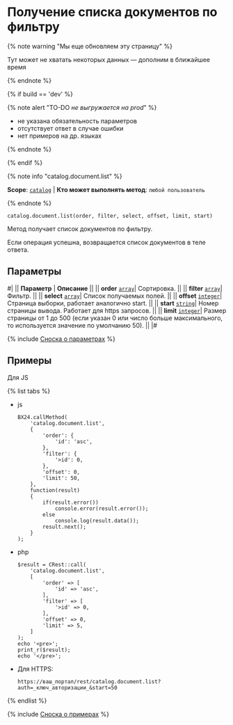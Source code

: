# Получение списка документов по фильтру

{% note warning "Мы еще обновляем эту страницу" %}

Тут может не хватать некоторых данных — дополним в ближайшее время

{% endnote %}

{% if build == 'dev' %}

{% note alert "TO-DO _не выгружается на prod_" %}

- не указана обязательность параметров
- отсутствует ответ в случае ошибки
- нет примеров на др. языках
  
{% endnote %}

{% endif %}

{% note info "catalog.document.list" %}

**Scope**: [`catalog`](../../scopes/permissions.md) | **Кто может выполнять метод**: `любой пользователь`

{% endnote %}

```http
catalog.document.list(order, filter, select, offset, limit, start)
```

Метод получает список документов по фильтру.

Если операция успешна, возвращается список документов в теле ответа.

## Параметры

#|
|| **Параметр** | **Описание** ||
|| **order**
[`array`](../../data-types.md)| Сортировка. ||
|| **filter** 
[`array`](../../data-types.md)| Фильтр. ||
|| **select** 
[`array`](../../data-types.md)| Список получаемых полей. ||
|| **offset** 
[`integer`](../../data-types.md)| Страница выборки, работает аналогично start. ||
|| **start** 
[`string`](../../data-types.md)| Номер страницы вывода. Работает для https запросов. ||
|| **limit** 
[`integer`](../../data-types.md)| Размер страницы от 1 до 500 (если указан 0 или число больше максимального, то используется значение по умолчанию 50). ||
|#

{% include [Сноска о параметрах](../../../_includes/required.md) %}

## Примеры

Для JS

{% list tabs %}

- js
  
    ```
    BX24.callMethod(
        'catalog.document.list',
        {
            'order': {
                'id': 'asc',
            },
            'filter': {
                '>id': 0,
            },
            'offset': 0,
            'limit': 50,
        },
        function(result)
        {
            if(result.error())
                console.error(result.error());
            else
                console.log(result.data());
            result.next();
        }
    );
    ```

- php
  
    ```
    $result = CRest::call(
        'catalog.document.list',
        [
            'order' => [
                'id' => 'asc',
            ],
            'filter' => [
                '>id' => 0,
            ],
            'offset' => 0,
            'limit' => 5,
        ]
    );
    echo '<pre>';
    print_r($result);
    echo '</pre>';
    ```

- Для HTTPS:

    ```
    https://ваш_портал/rest/catalog.document.list?auth=_ключ_авторизации_&start=50
    ```

{% endlist %}

{% include [Сноска о примерах](../../../_includes/examples.md) %}
